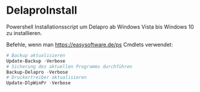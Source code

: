 # DelaproInstall
Powershell Installationsscript um Delapro ab Windows Vista bis Windows 10 zu installieren.

Befehle, wenn man https://easysoftware.de/ps Cmdlets verwendet:

```Powershell
# Backup aktualisieren
Update-Backup -Verbose
# Sicherung des aktuellen Programms durchführen
Backup-Delapro -Verbose
# Druckertreiber aktualisieren
Update-DlpWinPr -Verbose
```




